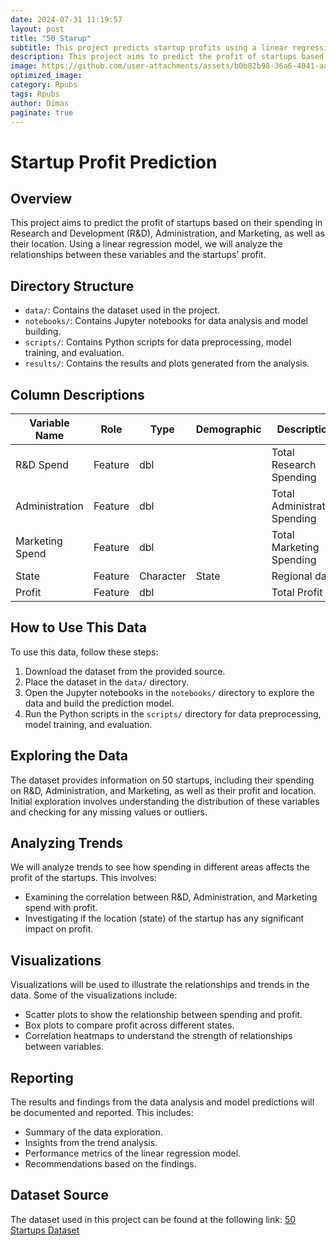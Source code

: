 ```yaml
---
date: 2024-07-31 11:19:57
layout: post
title: "50 Starup"
subtitle: This project predicts startup profits using a linear regression model, based on spending in R&D, Administration, Marketing, and location. It analyzes how these factors influence profitability.
description: This project aims to predict the profit of startups based on their spending in Research and Development (R&D), Administration, and Marketing, as well as their location. Using a linear regression model, we will analyze the relationships between these variables and the startups' profit.
image: https://github.com/user-attachments/assets/b0b82b98-36a6-4041-aa79-5cfde7d4ad0e
optimized_image: 
category: Rpubs
tags: Rpubs
author: Dimas
paginate: true
---
```


# Startup Profit Prediction

## Overview
This project aims to predict the profit of startups based on their spending in Research and Development (R&D), Administration, and Marketing, as well as their location. Using a linear regression model, we will analyze the relationships between these variables and the startups' profit.

## Directory Structure
- `data/`: Contains the dataset used in the project.
- `notebooks/`: Contains Jupyter notebooks for data analysis and model building.
- `scripts/`: Contains Python scripts for data preprocessing, model training, and evaluation.
- `results/`: Contains the results and plots generated from the analysis.

## Column Descriptions
| Variable Name         | Role     | Type       | Demographic | Description                    |
|-----------------------|----------|------------|-------------|--------------------------------|
| R&D Spend             | Feature  | dbl        |             | Total Research Spending        |
| Administration        | Feature  | dbl        |             | Total Administrative Spending  |
| Marketing Spend       | Feature  | dbl        |             | Total Marketing Spending       |
| State                 | Feature  | Character  | State       | Regional data                  |
| Profit                | Feature  | dbl        |             | Total Profit                   |

## How to Use This Data
To use this data, follow these steps:
1. Download the dataset from the provided source.
2. Place the dataset in the `data/` directory.
3. Open the Jupyter notebooks in the `notebooks/` directory to explore the data and build the prediction model.
4. Run the Python scripts in the `scripts/` directory for data preprocessing, model training, and evaluation.

## Exploring the Data
The dataset provides information on 50 startups, including their spending on R&D, Administration, and Marketing, as well as their profit and location. Initial exploration involves understanding the distribution of these variables and checking for any missing values or outliers.

## Analyzing Trends
We will analyze trends to see how spending in different areas affects the profit of the startups. This involves:
- Examining the correlation between R&D, Administration, and Marketing spend with profit.
- Investigating if the location (state) of the startup has any significant impact on profit.

## Visualizations
Visualizations will be used to illustrate the relationships and trends in the data. Some of the visualizations include:
- Scatter plots to show the relationship between spending and profit.
- Box plots to compare profit across different states.
- Correlation heatmaps to understand the strength of relationships between variables.

## Reporting
The results and findings from the data analysis and model predictions will be documented and reported. This includes:
- Summary of the data exploration.
- Insights from the trend analysis.
- Performance metrics of the linear regression model.
- Recommendations based on the findings.

## Dataset Source
The dataset used in this project can be found at the following link:
[50 Startups Dataset](https://www.kaggle.com/datasets/amineoumous/50-startups-data?select=50_Startups.csv)
